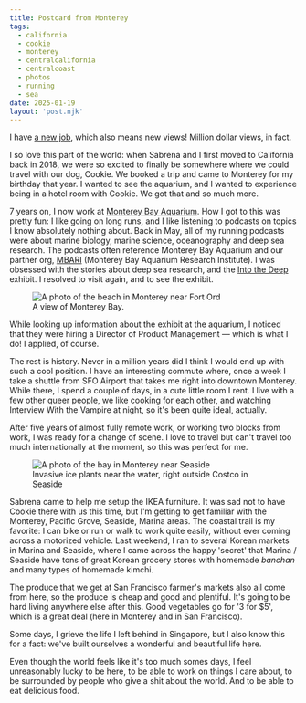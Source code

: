 ```yaml
---
title: Postcard from Monterey
tags: 
  - california
  - cookie
  - monterey
  - centralcalifornia
  - centralcoast
  - photos
  - running 
  - sea
date: 2025-01-19
layout: 'post.njk'
---
```


I have [a new job](http://localhost:8080/now/2025-01-19/), which also means new views! Million dollar views, in fact.

I so love this part of the world: when Sabrena and I first moved to California back in 2018, we were so excited to finally be somewhere where we could travel with our dog, Cookie. We booked a trip and came to Monterey for my birthday that year. I wanted to see the aquarium, and I wanted to experience being in a hotel room with Cookie. We got that and so much more.

7 years on, I now work at [Monterey Bay Aquarium](https://www.montereybayaquarium.org/). How I got to this was pretty fun: I like going on long runs, and I like listening to podcasts on topics I know absolutely nothing about. Back in May, all of my running podcasts were about marine biology, marine science, oceanography and deep sea research. The podcasts often reference Monterey Bay Aquarium and our partner org, [MBARI](https://www.mbari.org/) (Monterey Bay Aquarium Research Institute). I was obsessed with the stories about deep sea research, and the [Into the Deep](https://www.montereybayaquarium.org/visit/exhibits/into-the-deep) exhibit. I resolved to visit again, and to see the exhibit. 

<figure class="post-image">
<img src="/img/monterey_1.jpg" alt="A photo of the beach in Monterey near Fort Ord" loading="lazy" decoding="async" />

<figcaption>A view of Monterey Bay.</figcaption></figure>


While looking up information about the exhibit at the aquarium, I noticed that they were hiring a Director of Product Management — which is what I do! I applied, of course.

The rest is history. Never in a million years did I think I would end up with such a cool position. I have an interesting commute where, once a week I take a shuttle from SFO Airport that takes me right into downtown Monterey. While there, I spend a couple of days, in a cute little room I rent. I live with a few other queer people, we like cooking for each other, and watching Interview With the Vampire at night, so it's been quite ideal, actually.

After five years of almost fully remote work, or working two blocks from work, I was ready for a change of scene. I love to travel but can't travel too much internationally at the moment, so this was perfect for me.

<figure class="post-image">
<img src="/img/monterey_2.jpg" alt="A photo of the bay in Monterey near Seaside" loading="lazy" decoding="async" />

<figcaption>Invasive ice plants near the water, right outside Costco in Seaside</figcaption></figure>

Sabrena came to help me setup the IKEA furniture. It was sad not to have Cookie there with us this time, but I'm getting to get familiar with the Monterey, Pacific Grove, Seaside, Marina areas. The coastal trail is my favorite: I can bike or run or walk to work quite easily, without ever coming across a motorized vehicle. Last weekend, I ran to several Korean markets in Marina and Seaside, where I came across the happy 'secret' that Marina / Seaside have tons of great Korean grocery stores with homemade _banchan_ and many types of homemade kimchi.

The produce that we get at San Francisco farmer's markets also all come from here, so the produce is cheap and good and plentiful. It's going to be hard living anywhere else after this. Good vegetables go for '3 for $5', which is a great deal (here in Monterey and in San Francisco).

Some days, I grieve the life I left behind in Singapore, but I also know this for a fact: we've built ourselves a wonderful and beautiful life here.

Even though the world feels like it's too much somes days, I feel unreasonably lucky to be here, to be able to work on things I care about, to be surrounded by people who give a shit about the world. And to be able to eat delicious food.
